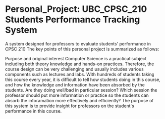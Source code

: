 # Personal_Project: UBC_CPSC_210 Students Performance Tracking System
A system designed for professors to evaluate students' performance in CPSC 210
The key points of this personal project is summarized as follows:

Purpose and original interest
Computer Science is a practical subject including both theory knowledge and hands-on practices. Therefore, the course design can be very challenging and usually includes various components such as lectures and labs. With hundreds of students taking this course every year, it is difficult to tell how students doing in this course, and how the knowledge and information have been absorbed by the students. Are they doing well/bad in particular session? Which session the professor should put more information or practice so the students can absorb the inforamation more effectively and efficiently? The purpose of this system is to provide insight for professors on the student's performance in this course.

